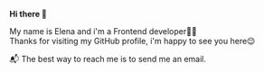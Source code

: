 <b> Hi there 👋 </b>

My name is Elena and i'm a Frontend developer🧑‍💻
<br>
Thanks for visiting my GitHub profile, i'm happy to see you here😌

📬 The best way to reach me is to send me an email.
